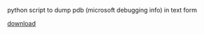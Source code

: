 python script to dump pdb (microsoft debugging info) in text form

[download](http://code.google.com/p/pdbdump/source/browse/#svn/trunk)